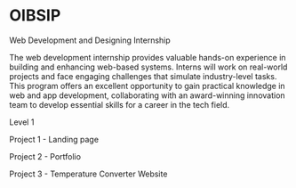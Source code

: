 # OIBSIP
Web Development and Designing Internship

The web development internship provides valuable hands-on experience in building and enhancing web-based systems. Interns will work on real-world projects and face engaging challenges that simulate industry-level tasks. This program offers an excellent opportunity to gain practical knowledge in web and app development, collaborating with an award-winning innovation team to develop essential skills for a career in the tech field.

Level 1

Project 1 - Landing page

Project 2 - Portfolio

Project 3 - Temperature Converter Website

